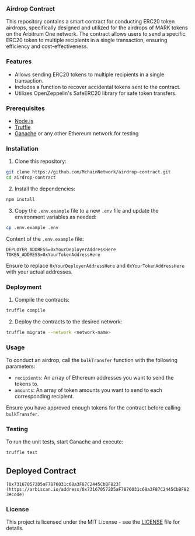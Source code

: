 ### Airdrop Contract

This repository contains a smart contract for conducting ERC20 token airdrops, specifically designed and utilized for the airdrops of MARK tokens on the Arbitrum One network. The contract allows users to send a specific ERC20 token to multiple recipients in a single transaction, ensuring efficiency and cost-effectiveness.

### Features

- Allows sending ERC20 tokens to multiple recipients in a single transaction.
- Includes a function to recover accidental tokens sent to the contract.
- Utilizes OpenZeppelin's SafeERC20 library for safe token transfers.

### Prerequisites

- [Node.js](https://nodejs.org/)
- [Truffle](https://www.trufflesuite.com/)
- [Ganache](https://www.trufflesuite.com/ganache) or any other Ethereum network for testing

### Installation

1. Clone this repository:

```sh
git clone https://github.com/MchainNetwork/airdrop-contract.git
cd airdrop-contract
```

2. Install the dependencies:

```sh
npm install
```

3. Copy the `.env.example` file to a new `.env` file and update the environment variables as needed:

```sh
cp .env.example .env
```

Content of the `.env.example` file:

```env
DEPLOYER_ADDRESS=0xYourDeployerAddressHere
TOKEN_ADDRESS=0xYourTokenAddressHere
```

Ensure to replace `0xYourDeployerAddressHere` and `0xYourTokenAddressHere` with your actual addresses.

### Deployment

1. Compile the contracts:

```sh
truffle compile
```

2. Deploy the contracts to the desired network:

```sh
truffle migrate --network <network-name>
```

### Usage

To conduct an airdrop, call the `bulkTransfer` function with the following parameters:

- `recipients`: An array of Ethereum addresses you want to send the tokens to.
- `amounts`: An array of token amounts you want to send to each corresponding recipient.

Ensure you have approved enough tokens for the contract before calling `bulkTransfer`.

### Testing

To run the unit tests, start Ganache and execute:

```sh
truffle test
```

## Deployed Contract

`[0x731670572D5aF7876031c68a3F87C2445CbBF823](https://arbiscan.io/address/0x731670572D5aF7876031c68a3F87C2445CbBF823#code)`

### License

This project is licensed under the MIT License - see the [LICENSE](LICENSE) file for details.
